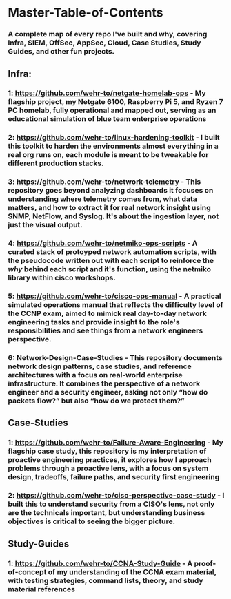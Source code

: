 # Master-Table-of-Contents

### A complete map of every repo I've built and why, covering **Infra**, **SIEM**, **OffSec**, **AppSec**, **Cloud**, **Case Studies**, **Study Guides**, and other fun projects. 

## Infra: 
### 1: https://github.com/wehr-to/netgate-homelab-ops - My flagship project, my Netgate 6100, Raspberry Pi 5, and Ryzen 7 PC homelab, fully operational and mapped out, serving as an educational simulation of blue team enterprise operations
### 2: https://github.com/wehr-to/linux-hardening-toolkit - I built this toolkit to harden the environments almost everything in a real org runs on, each module is meant to be tweakable for different production stacks.
### 3: https://github.com/wehr-to/network-telemetry - This repository goes beyond analyzing dashboards it focuses on understanding **where telemetry comes from**, **what data matters**, and **how to extract it** for real network insight using SNMP, NetFlow, and Syslog. It's about the ingestion layer, not just the visual output.
### 4: https://github.com/wehr-to/netmiko-ops-scripts - A curated stack of protoyped network automation scripts, with the pseudocode written out with each script to reinforce the *why* behind each script and it's function, using the netmiko library within cisco workshops. 
### 5: https://github.com/wehr-to/cisco-ops-manual - A practical simulated operations manual that reflects the difficulty level of the CCNP exam, aimed to mimick real day-to-day network engineering tasks and provide insight to the role's responsibilities and see things from a network engineers perspective.
### 6: Network-Design-Case-Studies - This repository documents network design patterns, case studies, and reference architectures with a focus on real-world enterprise infrastructure. It combines the perspective of a network engineer and a security engineer, asking not only “how do packets flow?” but also “how do we protect them?”

## Case-Studies
### 1: https://github.com/wehr-to/Failure-Aware-Engineering - My flagship case study, this repository is my interpretation of proactive engineering practices, it explores how I approach problems through a proactive lens, with a focus on system design, tradeoffs, failure paths, and security first engineering
### 2: https://github.com/wehr-to/ciso-perspective-case-study - I built this to understand security from a CISO's lens, not only are the technicals important, but understanding business objectives is critical to seeing the bigger picture.


## Study-Guides
### 1: https://github.com/wehr-to/CCNA-Study-Guide - A proof-of-concept of my understanding of the CCNA exam material, with testing strategies, command lists, theory, and study material references 
